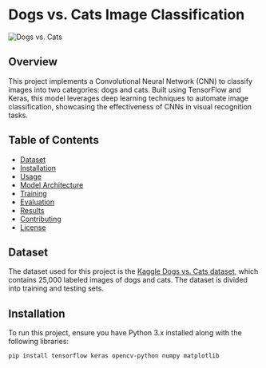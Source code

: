 # Dogs vs. Cats Image Classification

![Dogs vs. Cats](https://example.com/your-image-url.jpg) <!-- Optional: Add an image link -->

## Overview
This project implements a Convolutional Neural Network (CNN) to classify images into two categories: dogs and cats. Built using TensorFlow and Keras, this model leverages deep learning techniques to automate image classification, showcasing the effectiveness of CNNs in visual recognition tasks.

## Table of Contents
- [Dataset](#dataset)
- [Installation](#installation)
- [Usage](#usage)
- [Model Architecture](#model-architecture)
- [Training](#training)
- [Evaluation](#evaluation)
- [Results](#results)
- [Contributing](#contributing)
- [License](#license)

## Dataset
The dataset used for this project is the [Kaggle Dogs vs. Cats dataset](https://www.kaggle.com/c/dogs-vs-cats/data), which contains 25,000 labeled images of dogs and cats. The dataset is divided into training and testing sets.

## Installation
To run this project, ensure you have Python 3.x installed along with the following libraries:

```bash
pip install tensorflow keras opencv-python numpy matplotlib

